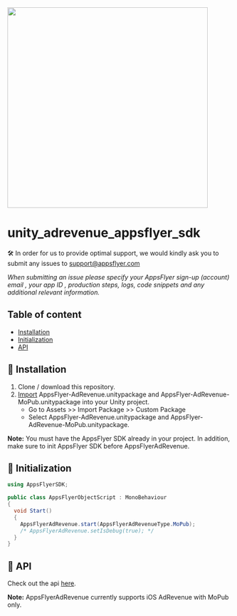 <img src="https://www.appsflyer.com/wp-content/uploads/2016/11/logo-1.svg"  width="450">

# unity_adrevenue_appsflyer_sdk

🛠 In order for us to provide optimal support, we would kindly ask you to submit any issues to support@appsflyer.com

*When submitting an issue please specify your AppsFlyer sign-up (account) email , your app ID , production steps, logs, code snippets and any additional relevant information.*

## Table of content

- [Installation](#installation)
- [Initialization](#init-sdk)
- [API](#api) 

## <a id="installation"> 📲 Installation

1. Clone / download this repository.
2. [Import](https://docs.unity3d.com/Manual/AssetPackages.html) AppsFlyer-AdRevenue.unitypackage and AppsFlyer-AdRevenue-MoPub.unitypackage into your Unity project.
    * Go to Assets >> Import Package >> Custom Package
    * Select AppsFlyer-AdRevenue.unitypackage and AppsFlyer-AdRevenue-MoPub.unitypackage.

**Note:** You must have the AppsFlyer SDK already in your project. In addition, make sure to init AppsFlyer SDK before AppsFlyerAdRevenue.

## <a id="init-sdk"> 🚀 Initialization

```c#
using AppsFlyerSDK;

public class AppsFlyerObjectScript : MonoBehaviour
{
  void Start()
  {
  	AppsFlyerAdRevenue.start(AppsFlyerAdRevenueType.MoPub);
  	/* AppsFlyerAdRevenue.setIsDebug(true); */
  }
}
```

## <a id="api"> 📑 API
  Check out the api [here](/docs/api.md).


**Note:** AppsFlyerAdRevenue currently supports iOS AdRevenue with MoPub only.
